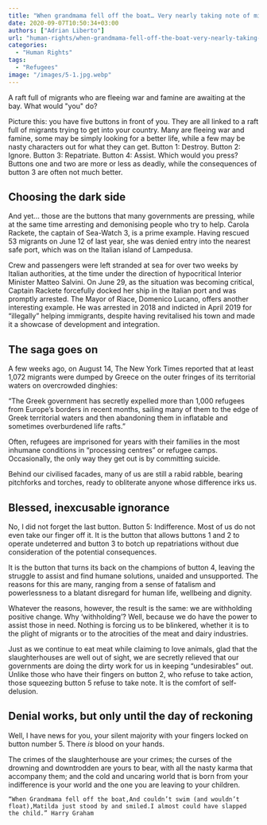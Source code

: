 ```yaml
---
title: "When grandmama fell off the boat… Very nearly taking note of migration"
date: 2020-09-07T10:50:34+03:00
authors: ["Adrian Liberto"]
url: "human-rights/when-grandmama-fell-off-the-boat-very-nearly-taking-note-of-migration"
categories: 
  - "Human Rights"
tags: 
  - "Refugees"
image: "/images/5-1.jpg.webp"
---
```


A raft full of migrants who are fleeing war and famine are awaiting at the bay. What would "you" do?

Picture this: you have five buttons in front of you. They are all linked to a raft full of migrants trying to get into your country. Many are fleeing war and famine, some may be simply looking for a better life, while a few may be nasty characters out for what they can get. Button 1: Destroy. Button 2: Ignore. Button 3: Repatriate. Button 4: Assist. Which would you press? Buttons one and two are more or less as deadly, while the consequences of button 3 are often not much better.

## **Choosing the dark side**

And yet… those are the buttons that many governments are pressing, while at the same time arresting and demonising people who try to help. Carola Rackete, the captain of Sea-Watch 3, is a prime example. Having rescued 53 migrants on June 12 of last year, she was denied entry into the nearest safe port, which was on the Italian island of Lampedusa.

Crew and passengers were left stranded at sea for over two weeks by Italian authorities, at the time under the direction of hypocritical Interior Minister Matteo Salvini. On June 29, as the situation was becoming critical, Captain Rackete forcefully docked her ship in the Italian port and was promptly arrested. The Mayor of Riace, Domenico Lucano, offers another interesting example. He was arrested in 2018 and indicted in April 2019 for “illegally” helping immigrants, despite having revitalised his town and made it a showcase of development and integration.

## **The saga goes on**

A few weeks ago, on August 14, The New York Times reported that at least 1,072 migrants were dumped by Greece on the outer fringes of its territorial waters on overcrowded dinghies:

“The Greek government has secretly expelled more than 1,000 refugees from Europe’s borders in recent months, sailing many of them to the edge of Greek territorial waters and then abandoning them in inflatable and sometimes overburdened life rafts.”  

Often, refugees are imprisoned for years with their families in the most inhumane conditions in “processing centres” or refugee camps. Occasionally, the only way they get out is by committing suicide.

Behind our civilised facades, many of us are still a rabid rabble, bearing pitchforks and torches, ready to obliterate anyone whose difference irks us.

## **Blessed, inexcusable ignorance**

No, I did not forget the last button. Button 5: Indifference. Most of us do not even take our finger off it. It is the button that allows buttons 1 and 2 to operate undeterred and button 3 to botch up repatriations without due consideration of the potential consequences.

It is the button that turns its back on the champions of button 4, leaving the struggle to assist and find humane solutions, unaided and unsupported. The reasons for this are many, ranging from a sense of fatalism and powerlessness to a blatant disregard for human life, wellbeing and dignity.

Whatever the reasons, however, the result is the same: we are withholding positive change. Why ‘withholding’? Well, because we do have the power to assist those in need. Nothing is forcing us to be blinkered, whether it is to the plight of migrants or to the atrocities of the meat and dairy industries.

Just as we continue to eat meat while claiming to love animals, glad that the slaughterhouses are well out of sight, we are secretly relieved that our governments are doing the dirty work for us in keeping “undesirables” out. Unlike those who have their fingers on button 2, who refuse to take action, those squeezing button 5 refuse to take note. It is the comfort of self-delusion.

## **Denial works, but only until the day of reckoning**

Well, I have news for you, your silent majority with your fingers locked on button number 5. There _is_ blood on your hands.

The crimes of the slaughterhouse are your crimes; the curses of the drowning and downtrodden are yours to bear, with all the nasty karma that accompany them; and the cold and uncaring world that is born from your indifference is your world and the one you are leaving to your children.

```
“When Grandmama fell off the boat,And couldn’t swim (and wouldn’t float),Matilda just stood by and smiled.I almost could have slapped the child.” Harry Graham
```
